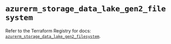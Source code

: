 # `azurerm_storage_data_lake_gen2_filesystem`

Refer to the Terraform Registry for docs: [`azurerm_storage_data_lake_gen2_filesystem`](https://registry.terraform.io/providers/hashicorp/azurerm/3.109.0/docs/resources/storage_data_lake_gen2_filesystem).
